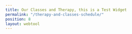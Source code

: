 ```yaml
---
title: Our Classes and Therapy, this is a Test Widget
permalink: "/therapy-and-classes-schedule/"
position: 8
layout: webtool
---
```


<div class='container'>
  <script src="https://widgets.healcode.com/javascripts/healcode.js"></script>

<healcode-widget data-type="schedules" data-widget-partner="object" data-widget-id="6a60540ad74" data-widget-version="1"></healcode-widget>

</div>
